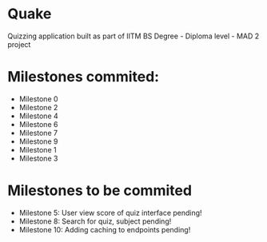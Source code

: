 # Quake
Quizzing application built as part of IITM BS Degree - Diploma level - MAD 2 project

# Milestones commited:
- Milestone 0
- Milestone 2
- Milestone 4
- Milestone 6
- Milestone 7
- Milestone 9
- Milestone 1
- Milestone 3

# Milestones to be commited
- Milestone 5: User view score of quiz interface pending!
- Milestone 8: Search for quiz, subject pending!
- Milestone 10: Adding caching to endpoints pending!